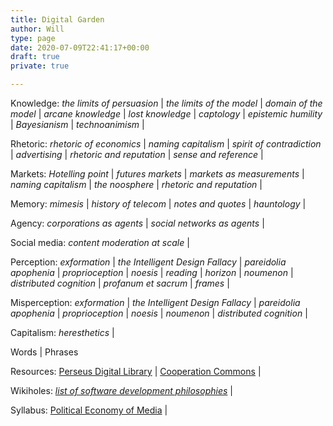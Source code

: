 ```yaml
---
title: Digital Garden
author: Will
type: page
date: 2020-07-09T22:41:17+00:00
draft: true
private: true

---
```

Knowledge: _the limits of persuasion_ | _the limits of the model_ | _domain of the model_ | _arcane knowledge_ | _lost knowledge_ | _captology_ | _epistemic humility_ | _Bayesianism_ | _technoanimism_ |

Rhetoric: _rhetoric of economics_ | _naming capitalism_ | _spirit of contradiction_ | _advertising_ | _rhetoric and reputation_ | _sense and reference_ |

Markets: _Hotelling point_ | _futures markets_ | _markets as measurements_ | _naming capitalism_ | _the noosphere_ | _rhetoric and reputation_ |

Memory: _mimesis_ | _history of telecom_ | _notes and quotes_ | _hauntology_ |

Agency: _corporations as agents_ | _social networks as agents_ |

Social media: _content moderation at scale_ |

Perception: _exformation_ | _the Intelligent Design Fallacy_ | _pareidolia apophenia_ | _proprioception_ | _noesis_ | _reading_ | _horizon_ | _noumenon_ | _distributed cognition_ | _profanum et sacrum_ | _frames_ |

Misperception: _exformation_ | _the Intelligent Design Fallacy_ | _pareidolia apophenia_ | _proprioception_ | _noesis_ | _noumenon_ | _distributed cognition_ |

Capitalism: _heresthetics_ |

Words | Phrases

Resources: [Perseus Digital Library][1] | [Cooperation Commons][2] |

Wikiholes: [_list of software development philosophies_][3] |

Syllabus: [Political Economy of Media][4] |

&nbsp;

 [1]: http://www.perseus.tufts.edu/hopper/?redirect=true
 [2]: https://web.archive.org/web/20190211195730/http://cooperationcommons.com/summaries
 [3]: https://en.wikipedia.org/wiki/List_of_software_development_philosophies
 [4]: https://www.msu.edu/~olsonluk/politicalEconomy/PoliticalEconomyMedia.htm